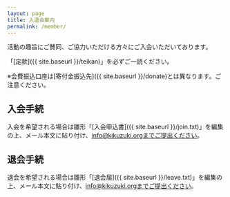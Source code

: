 ```yaml
---
layout: page
title: 入退会案内
permalink: /member/
---
```


活動の趣旨にご賛同、ご協力いただける方々にご入会いただいております。

「[定款]({{ site.baseurl }}/teikan)」を必ずご一読ください。

※会費振込口座は[寄付金振込先]({{ site.baseurl }}/donate)とは異なります。ご注意ください。

入会手続
---

入会を希望される場合は雛形「[入会申込書]({{ site.baseurl }}/join.txt)」を編集の上、メール本文に貼り付け、info@kikuzuki.orgまでご提出ください。

退会手続
---

退会を希望される場合は雛形「[退会届]({{ site.baseurl }}/leave.txt)」を編集の上、メール本文に貼り付け、info@kikuzuki.orgまでご提出ください。
